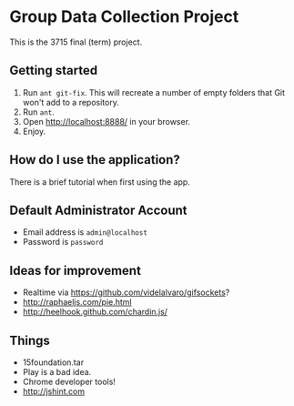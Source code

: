 Group Data Collection Project
=============================

This is the 3715 final (term) project.

Getting started
---------------

1. Run `ant git-fix`. This will recreate a number of empty folders that Git won't add to a repository.
2. Run `ant`.
3. Open <http://localhost:8888/> in your browser.
4. Enjoy.

How do I use the application?
-----------------------------

There is a brief tutorial when first using the app.

Default Administrator Account
-----------------------------

- Email address is `admin@localhost`
- Password is `password`

Ideas for improvement
---------------------

- Realtime via <https://github.com/videlalvaro/gifsockets>?
- <http://raphaeljs.com/pie.html>
- <http://heelhook.github.com/chardin.js/>

Things
------

- 15foundation.tar
- Play is a bad idea.
- Chrome developer tools!
- <http://jshint.com>
